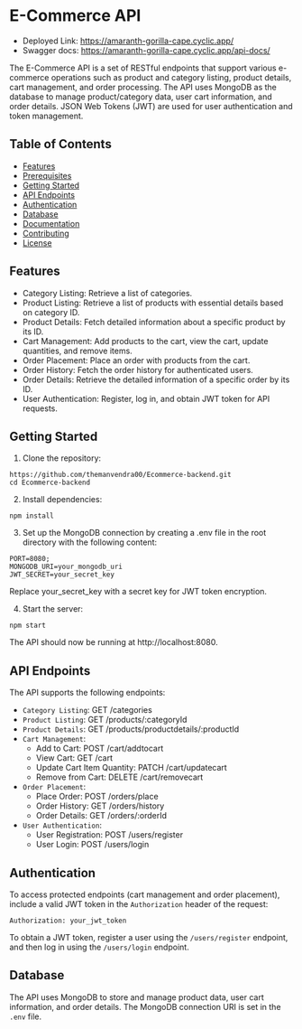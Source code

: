 # E-Commerce API

- Deployed Link: https://amaranth-gorilla-cape.cyclic.app/
- Swagger docs: https://amaranth-gorilla-cape.cyclic.app/api-docs/

The E-Commerce API is a set of RESTful endpoints that support various e-commerce operations such as product and category listing, product details, cart management, and order processing. The API uses MongoDB as the database to manage product/category data, user cart information, and order details. JSON Web Tokens (JWT) are used for user authentication and token management.

## Table of Contents

- [Features](#features)
- [Prerequisites](#prerequisites)
- [Getting Started](#getting-started)
- [API Endpoints](#api-endpoints)
- [Authentication](#authentication)
- [Database](#database)
- [Documentation](#documentation)
- [Contributing](#contributing)
- [License](#license)

## Features

- Category Listing: Retrieve a list of categories.
- Product Listing: Retrieve a list of products with essential details based on category ID.
- Product Details: Fetch detailed information about a specific product by its ID.
- Cart Management: Add products to the cart, view the cart, update quantities, and remove items.
- Order Placement: Place an order with products from the cart.
- Order History: Fetch the order history for authenticated users.
- Order Details: Retrieve the detailed information of a specific order by its ID.
- User Authentication: Register, log in, and obtain JWT token for API requests.


## Getting Started

1. Clone the repository:

```
https://github.com/themanvendra00/Ecommerce-backend.git
cd Ecommerce-backend
```

2. Install dependencies:
```
npm install
```

3. Set up the MongoDB connection by creating a .env file in the root directory with the following content:
```
PORT=8080;
MONGODB_URI=your_mongodb_uri
JWT_SECRET=your_secret_key
```

Replace your_secret_key with a secret key for JWT token encryption.

4. Start the server:
```
npm start
```

The API should now be running at http://localhost:8080.

## API Endpoints
The API supports the following endpoints:

- `Category Listing`: GET /categories
- `Product Listing`: GET /products/:categoryId
- `Product Details`: GET /products/productdetails/:productId
- `Cart Management`:
    - Add to Cart: POST /cart/addtocart
    - View Cart: GET /cart
    - Update Cart Item Quantity: PATCH /cart/updatecart
    - Remove from Cart: DELETE /cart/removecart
- `Order Placement`:
    - Place Order: POST /orders/place
    - Order History: GET /orders/history
    - Order Details: GET /orders/:orderId
- `User Authentication`:
    - User Registration: POST /users/register
    - User Login: POST /users/login

## Authentication

To access protected endpoints (cart management and order placement), include a valid JWT token in the `Authorization` header of the request:

```
Authorization: your_jwt_token
```

To obtain a JWT token, register a user using the `/users/register` endpoint, and then log in using the `/users/login` endpoint.

## Database

The API uses MongoDB to store and manage product data, user cart information, and order details. The MongoDB connection URI is set in the `.env` file.
